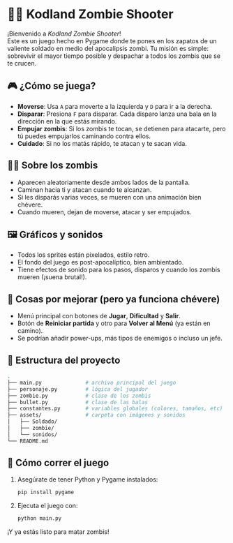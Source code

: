 # 🧟‍♂️ Kodland Zombie Shooter

¡Bienvenido a _Kodland Zombie Shooter_!  
Este es un juego hecho en Pygame donde te pones en los zapatos de un valiente soldado en medio del apocalipsis zombi. Tu misión es simple: sobrevivir el mayor tiempo posible y despachar a todos los zombis que se te crucen.

## 🎮 ¿Cómo se juega?

- **Moverse**: Usa `A` para moverte a la izquierda y `D` para ir a la derecha.
- **Disparar**: Presiona `F` para disparar. Cada disparo lanza una bala en la dirección en la que estás mirando.
- **Empujar zombis**: Si los zombis te tocan, se detienen para atacarte, pero tú puedes empujarlos caminando contra ellos.
- **Cuidado**: Si no los matás rápido, te atacan y te sacan vida.

## 🧟‍♀️ Sobre los zombis

- Aparecen aleatoriamente desde ambos lados de la pantalla.
- Caminan hacia ti y atacan cuando te alcanzan.
- Si les disparás varias veces, se mueren con una animación bien chévere.
- Cuando mueren, dejan de moverse, atacar y ser empujados.

## 🖼️ Gráficos y sonidos

- Todos los sprites están pixelados, estilo retro.
- El fondo del juego es post-apocalíptico, bien ambientado.
- Tiene efectos de sonido para los pasos, disparos y cuando los zombis mueren (¡suena brutal!).

## 🧪 Cosas por mejorar (pero ya funciona chévere)

- Menú principal con botones de **Jugar**, **Dificultad** y **Salir**.
- Botón de **Reiniciar partida** y otro para **Volver al Menú** (ya están en camino).
- Se podrían añadir power-ups, más tipos de enemigos o incluso un jefe.

## 📁 Estructura del proyecto

```bash
.
├── main.py              # archivo principal del juego
├── personaje.py         # lógica del jugador
├── zombie.py            # clase de los zombis
├── bullet.py            # clase de las balas
├── constantes.py        # variables globales (colores, tamaños, etc)
├── assets/              # carpeta con imágenes y sonidos
│   ├── Soldado/
│   ├── zombie/
│   └── sonidos/
└── README.md
```

## 🚀 Cómo correr el juego

1. Asegúrate de tener Python y Pygame instalados:

   ```bash
   pip install pygame
   ```

2. Ejecuta el juego con:
   ```bash
   python main.py
   ```

¡Y ya estás listo para matar zombis!
